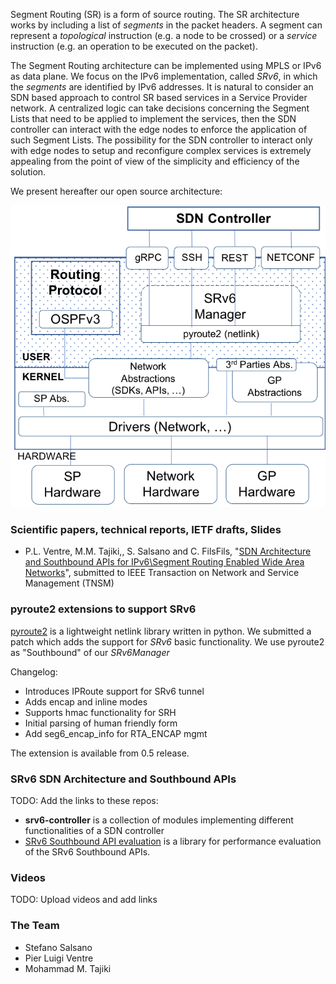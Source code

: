 Segment Routing (SR) is a form of source routing. The SR architecture works by including a list of _segments_ in the packet headers. A segment can represent a _topological_ instruction (e.g. a node to be crossed) or a _service_ instruction (e.g. an operation to be executed on the packet). 

The Segment Routing architecture can be implemented using MPLS or IPv6 as data plane. We focus on the IPv6 implementation, called _SRv6_, in which the _segments_ are identified by IPv6 addresses. It is natural to consider an SDN based approach to control SR based services in a Service Provider network. A centralized logic can take decisions concerning the Segment Lists that need to be applied to implement the services, then the SDN controller can interact with the edge nodes to enforce the application of such Segment Lists. The possibility for the SDN controller to interact only with edge nodes to setup and reconfigure complex services is extremely appealing from the point of view of the simplicity and efficiency of the solution.

We present hereafter our open source architecture:

![alt text](https://raw.githubusercontent.com/netgroup/srv6-sdn/master/docs/srv6_node.png)

### Scientific papers, technical reports, IETF drafts, Slides

- P.L. Ventre, M.M. Tajiki,, S. Salsano and C. FilsFils, "[SDN Architecture and Southbound APIs for IPv6\\Segment Routing Enabled Wide Area Networks]()", submitted to IEEE Transaction on Network and Service Management (TNSM)

### pyroute2 extensions to support SRv6

[pyroute2](https://github.com/svinota/pyroute2) is a lightweight netlink library written in python. We submitted a patch which adds the support for _SRv6_ basic functionality. We use pyroute2 as "Southbound" of our _SRv6Manager_

Changelog:
- Introduces IPRoute support for SRv6 tunnel
- Adds encap and inline modes
- Supports hmac functionality for SRH
- Initial parsing of human friendly form
- Add seg6_encap_info for RTA_ENCAP mgmt

The extension is available from 0.5 release.

### SRv6 SDN Architecture and Southbound APIs

TODO: Add the links to these repos:

- **srv6-controller** is a collection of modules implementing different functionalities of a SDN controller
- [SRv6 Southbound API evaluation](https://github.com/mohammad59mt/srv6-southbound-api-evaluation) is a library for performance evaluation of the SRv6 Southbound APIs.

### Videos 

TODO: Upload videos and add links

### The Team

- Stefano Salsano
- Pier Luigi Ventre
- Mohammad M. Tajiki
